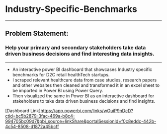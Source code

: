 # Industry-Specific-Benchmarks
---
## Problem Statement:
### Help your primary and secondary stakeholders take data driven business decisions and find interesting data insights.
---

- An interactive power BI dashboard that showcases Industry specific benchmarks for D2C retail healthTech startups.
- I scraped relevant healthcare data from case studies, research papers and other websites then cleaned and transformed it in an excel sheet to be imported in Power BI using Power Query.
- Then visualized the same in Power BI as an interactive dashboard for stakeholders to take data driven business decisions and find insights.


[Dashboard Link]https://app.powerbi.com/links/wOuiP9nDcD?ctid=bc5b2879-3fac-469a-b8c4-994705bc09d7&pbi_source=linkShare&portalSessionId=f0c8eddc-442b-4c54-8508-d1872a45bcff
